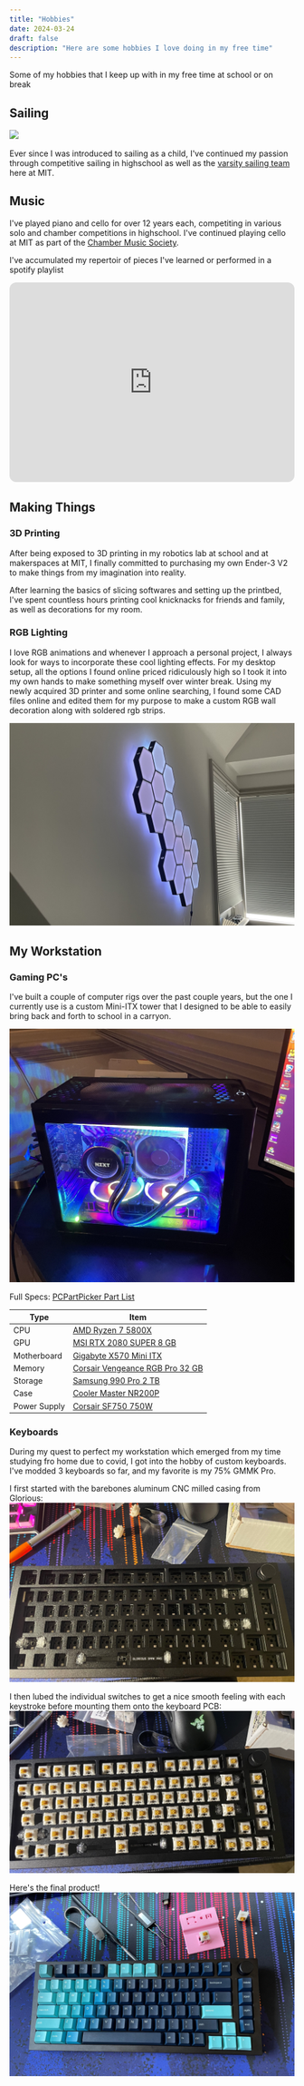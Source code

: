 ```yaml
---
title: "Hobbies"
date: 2024-03-24
draft: false
description: "Here are some hobbies I love doing in my free time"
---
```


Some of my hobbies that I keep up with in my free time at school or on break

## Sailing
<img class="thumbnailshadow" src="images/sailingteam.JPG"/>

Ever since I was introduced to sailing as a child, I've continued my passion through competitive sailing in highschool as well as the [varsity sailing team](https://mitathletics.com/sports/sailing/roster/garrett-blosen/10519) here at MIT.

## Music

I've played piano and cello for over 12 years each, competiting in various solo and chamber competitions in highschool. I've continued playing cello at MIT as part of the [Chamber Music Society](https://mta.mit.edu/music/performance/mit-chamber-music-society).

I've accumulated my repertoir of pieces I've learned or performed in a spotify playlist 

<iframe style="border-radius:12px" src="https://open.spotify.com/embed/playlist/7hnC936bTkTdKSTFwvdgjT?utm_source=generator&theme=0" width="100%" height="352" frameBorder="0" allowfullscreen="" allow="autoplay; clipboard-write; encrypted-media; fullscreen; picture-in-picture" loading="lazy"></iframe>

## Making Things

### 3D Printing

After being exposed to 3D printing in my robotics lab at school and at makerspaces at MIT, I finally committed to purchasing my own Ender-3 V2 to make things from my imagination into reality.

After learning the basics of slicing softwares and setting up the printbed, I've spent countless hours printing cool knicknacks for friends and family, as well as decorations for my room.

### RGB Lighting

I love RGB animations and whenever I approach a personal project, I always look for ways to incorporate these cool lighting effects. For my desktop setup, all the options I found online priced ridiculously high so I took it into my own hands to make something myself over winter break.
Using my newly acquired 3D printer and some online searching, I found some CAD files online and edited them for my purpose to make a custom RGB wall decoration along with soldered rgb strips.

<img class="thumbnailshadow" src="images/LED.jpg"/>

## My Workstation

### Gaming PC's

I've built a couple of computer rigs over the past couple years, but the one I currently use is a custom Mini-ITX tower that I designed to be able to easily bring back and forth to school in a carryon.

<img class="thumbnailshadow" src="images/PC.jpg"/>

Full Specs:
<a href="https://pcpartpicker.com/list/prjxmD">PCPartPicker Part List</a>
<table class="pcpp-part-list">
  <thead>
    <tr>
      <th>Type</th>
      <th>Item</th>
    </tr>
  </thead>
  <tbody>
    <tr>
      <td class="pcpp-part-list-type">CPU</td>
      <td class="pcpp-part-list-item"><a href="https://pcpartpicker.com/product/qtvqqs/amd-ryzen-7-5800x-38-ghz-8-core-processor-100-100000063wof">AMD Ryzen 7 5800X</a></td>
    </tr>
    <tr>
      <td class="pcpp-part-list-type">GPU</td>
      <td class="pcpp-part-list-item"><a href="https://pcpartpicker.com/product/dqkgXL/msi-geforce-rtx-2080-super-8-gb-gaming-x-trio-video-card-rtx-2080-super-gaming-x-trio">MSI RTX 2080 SUPER 8 GB</a></td>
    </tr>
    <tr>
      <td class="pcpp-part-list-type">Motherboard</td>
      <td class="pcpp-part-list-item"><a href="https://pcpartpicker.com/product/NQ7p99/gigabyte-x570-i-aorus-pro-wifi-mini-itx-am4-motherboard-x570-i-aorus-pro-wifi">Gigabyte X570 Mini ITX</a></td>
    </tr>
    <tr>
      <td class="pcpp-part-list-type">Memory</td>
      <td class="pcpp-part-list-item"><a href="https://pcpartpicker.com/product/khmFf7/corsair-vengeance-rgb-pro-32-gb-2-x-16-gb-ddr4-3600-memory-cmw32gx4m2z3600c18">Corsair Vengeance RGB Pro 32 GB</a></td>
    </tr>
    <tr>
      <td class="pcpp-part-list-type">Storage</td>
      <td class="pcpp-part-list-item"><a href="https://pcpartpicker.com/product/34ytt6/samsung-990-pro-2-tb-m2-2280-pcie-40-x4-nvme-solid-state-drive-mz-v9p2t0bw">Samsung 990 Pro 2 TB</a></td>
    </tr>
    <tr>
      <td class="pcpp-part-list-type">Case</td>
      <td class="pcpp-part-list-item"><a href="https://pcpartpicker.com/product/29drxr/cooler-master-masterbox-nr200p-mini-itx-desktop-case-mcb-nr200p-kgnn-s00">Cooler Master NR200P</a></td>
    </tr>
    <tr>
      <td class="pcpp-part-list-type">Power Supply</td>
      <td class="pcpp-part-list-item"><a href="https://pcpartpicker.com/product/nJrmP6/corsair-750-w-80-platinum-certified-fully-modular-sfx-power-supply-cp-9020186-na">Corsair SF750 750W </a></td>
    </tr>
  </tbody>
</table>

### Keyboards

During my quest to perfect my workstation which emerged from my time studying fro home due to covid, I got into the hobby of custom keyboards. I've modded 3 keyboards so far, and my favorite is my 75% GMMK Pro.

I first started with the barebones aluminum CNC milled casing from Glorious:
<img class="thumbnailshadow" src="images/keeb0.jpg"/>

I then lubed the individual switches to get a nice smooth feeling with each keystroke before mounting them onto the keyboard PCB:
<img class="thumbnailshadow" src="images/keeb1.jpg"/>

Here's the final product!
<img class="thumbnailshadow" src="images/keeb2.jpg"/>
